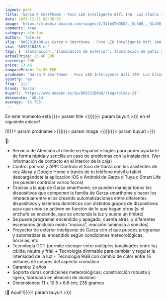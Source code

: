 ```yaml
---
layout: post
title: 'Garza ® Smarthome - Foco LED Inteligente Wifi 14W  Luz blanca regulable con cambio intensidad  temperatura y color. Programable  compatible con Amazon Alexa y Google Home.'
date: 2021-12-21 08:39:32
image: 'https://m.media-amazon.com/images/I/31fm4YHQ5OS._SL500_._SL400_.jpg'
comments: true
category: ofertas
author: 'tole.es'
slug: 'B09231B488-es Garza ® Smarthome - Foco LED Inteligente Wifi 14W Luz...'
sku: 'B09231B488-es'
tags: [ 'Iluminación','Iluminación de exterior','Iluminación de patio y terraza','alexa','garza','google','home', ]
actualPrice: 13.46 EUR
currency: EUR
price: 13.46
comparePrice: 24.99 EUR
prodname: 'Garza ® Smarthome - Foco LED Inteligente Wifi 14W  Luz blanca regulable con cambio intensidad  temperatura y color. Programable  compatible con Amazon Alexa y Google Home.'
country: 'es'
flag: '🇪🇸'
brand: 'Garza'
buyurl: 'https://www.amazon.es/dp/B09231B488/?tag=tolees-21'
descuento: '46.14'
average: '15.725'
---
```


En este momento está [{{< param title >}}]({{< param buyurl >}}) en el siguiente enlace!

[![{{< param prodname >}}]({{< param image >}})]({{< param buyurl >}})

🔎:

- Servicio de Atención al cliente en Español e Ingles para poder ayudarte de forma rápida y sencilla en caso de problemas con la instalación. (Ver información de contacto en el interior de la caja)
- Control por voz y APP: Controla el foco de Garza con los asistentes de voz Alexa y Google Home o través de tu teléfono móvil o tablet descargándote la aplicación iOS o Android de Garza o Tuya o Smart Life (se pueden controlar varios focos)
- Gracias a la app de Garza smarthome, se pueden manejar todos los dispositivos que componen la familia de Garza smarthome y hacer los interactuar entre ellos creando automatizaciones entre diferentes dispositivos y sistemas domóticos con distintos grupos de dispositivos para que unos se activen en función de lo que hagan otros (si el enchufe se enciende, que se encienda la luz y suene un timbre)
- Se puede programar encendido y apagado, cuenta atrás, y diferentes escenarios (incluido modo “música”, reacción luminosa a sonidos)
- Proyector de exterior inteligente de Garza con el que puedes programar y automatizar su encendido según condiciones meteorológicas, horarias, etc
- Tecnología CCT (permite escoger entre múltiples tonalidades entre luz cálida, neutra y fría) + Tecnología dimmable para cambiar y regular la intensidad de la luz + Tecnología RGB con cambio de color entre 16 millones de colores del aspecto cromático
- Garantía: 2 años
- Soporta duras condiciones meteorológicas: construcción robusta y ligera, fabricado en aleación de aluminio
- Dimensiones: 11 x 10.5 x 6.6 cm; 235 gramos

[🛒 Aquí!!!]({{< param buyurl >}})
